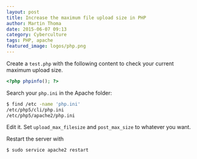 ```yaml
---
layout: post
title: Increase the maximum file upload size in PHP
author: Martin Thoma
date: 2015-06-07 09:13
category: Cyberculture
tags: PHP, apache
featured_image: logos/php.png
---
```


Create a `test.php` with the following content to check your current maximum
upload size.

```php
<?php phpinfo(); ?>
```

Search your `php.ini` in the Apache folder:

```bash
$ find /etc -name 'php.ini'
/etc/php5/cli/php.ini
/etc/php5/apache2/php.ini
```

Edit it. Set `upload_max_filesize` and `post_max_size` to whatever you want.

Restart the server with

```bash
$ sudo service apache2 restart
```

